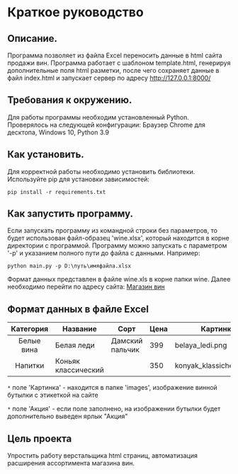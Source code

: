 # Краткое руководство

## Описание.

Программа позволяет из файла Excel переносить данные в html сайта продажи вин.
Программа работает с шаблоном template.html, генерируя дополнительные поля html разметки,
после чего сохраняет данные в файл index.html и запускает сервер по адресу
http://127.0.0.1:8000/

## Требования к окружению.

Для работы программы необходим установленный Python.
Проверялось на следующей конфигурации:
Браузер Chrome для десктопа, Windows 10, Python 3.9

## Как установить.

Для корректной работы необходимо установить библиотеки.
Используйте pip для установки зависимостей:

```pip install -r requirements.txt```

## Как запустить программу.

Если запускать программу из командной строки без параметров, то будет использован файл-образец 'wine.xlsx',
который находится в корне директории с программой.
Программу можно запускать с параметром '-p' и указанием полного пути до файла с данными.
Например:

```python main.py -p D:\путь\имяфайла.xlsx```

Формат данных представлен в файле wine.xls в корне папки wine.
Далее необходимо перейти по адресу сайта: [Магазин вин](http://127.0.0.1:8000/)

## Формат данных в файле Excel

| Категория |	Название	| Сорт |	Цена |	Картинка |	Акция |
|:---------:|---------------|------|---------|-----------|--------|
|Белые вина |Белая леди|Дамский пальчик|399|belaya_ledi.png|Выгодное предложение|
|Напитки |Коньяк классический| |350|konyak_klassicheskyi.png||

`*` поле 'Картинка' - находится в папке 'images', изображение винной бутылки с этикеткой на сайте

`*` поле 'Акция' - если поле заполнено, на изображении бутылки будет дополнительно выведен ярлык "Акция"


## Цель проекта

Упростить работу верстальщика html страниц, автоматизация расширения ассортимента магазина вин. 

